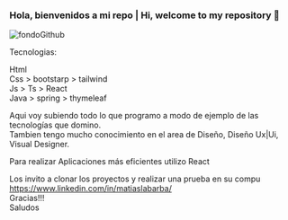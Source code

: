 ### Hola, bienvenidos a mi repo | Hi, welcome to my repository 👋



![fondoGithub](https://user-images.githubusercontent.com/81089218/206312170-192d67b6-0c71-404b-9830-19eb6422a2fa.jpg)

Tecnologias:

Html </br>
Css > bootstarp > tailwind </br>
Js > Ts > React </br>
Java > spring > thymeleaf </br>

Aqui voy subiendo todo lo que programo a modo de ejemplo de las tecnologías que domino. </br>
Tambien tengo mucho conocimiento en el area de Diseño, Diseño Ux|Ui, Visual Designer.

Para realizar Aplicaciones más eficientes utilizo React


Los invito a clonar los proyectos y realizar una prueba en su compu </br>
https://www.linkedin.com/in/matiaslabarba/ </br>
Gracias!!! </br>
Saludos

